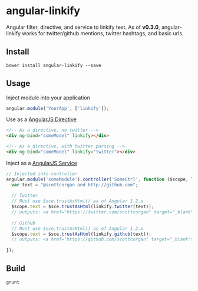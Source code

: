 # angular-linkify

Angular filter, directive, and service to linkify text. As of **v0.3.0**, angular-linkify works for twitter/github mentions, twitter hashtags, and basic urls.

## Install

```
bower install angular-linkify --save
```

## Usage

Inject module into your application

```javascript
angular.module('YourApp', ['linkify']);
```

Use as a [AngularJS Directive](http://docs.angularjs.org/guide/directive)

```html
<!-- As a directive, no twitter -->
<div ng-bind="someModel" linkify></div>

<!-- As a directive, with twitter parsing -->
<div ng-bind="someModel" linkify="twitter"></div>
```

Inject as a [AngularJS Service](http://docs.angularjs.org/guide/dev_guide.services)

```javascript
// Injected into controller
angular.module('someModule').controller('SomeCtrl', function ($scope, linkify, $sce) {
  var text = "@scottcorgan and http://github.com";
  
  // Twitter
  // Must use $sce.trustAsHtml() as of Angular 1.2.x
  $scope.text = $sce.trustAsHtml(linkify.twitter(text));
  // outputs: <a href="https://twitter.com/scottcorgan" target="_blank">scottcorgan</a> and <a href="http://github.com" target="_blank">http://github.com</a>
  
  // Github
  // Must use $sce.trustAsHtml() as of Angular 1.2.x
  $scope.text = $sce.trustAsHtml(linkify.github(text));
  // outputs: <a href="https://github.com/scottcorgan" target="_blank">scottcorgan</a> and <a href="http://github.com" target="_blank">http://github.com</a>
  
});

```

## Build

```
grunt
```
